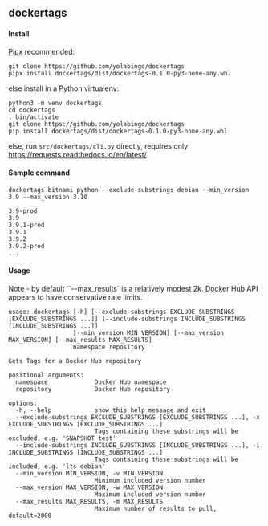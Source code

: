 ## dockertags

#### Install
[Pipx](https://pypa.github.io/pipx/) recommended:
```
git clone https://github.com/yolabingo/dockertags 
pipx install dockertags/dist/dockertags-0.1.0-py3-none-any.whl
```
else install in a Python virtualenv:
```
python3 -m venv dockertags
cd dockertags 
. bin/activate
git clone https://github.com/yolabingo/dockertags 
pip install dockertags/dist/dockertags-0.1.0-py3-none-any.whl
```
else, run `src/dockertags/cli.py` directly, requires only https://requests.readthedocs.io/en/latest/


#### Sample command
`dockertags bitnami python --exclude-substrings debian --min_version 3.9 --max_version 3.10`
```
3.9-prod
3.9
3.9.1-prod
3.9.1
3.9.2
3.9.2-prod
...
```
#### Usage
Note - by default ``--max_results` is a relatively modest 2k. Docker Hub API appears to have conservative rate limits.

```
usage: dockertags [-h] [--exclude-substrings EXCLUDE_SUBSTRINGS [EXCLUDE_SUBSTRINGS ...]] [--include-substrings INCLUDE_SUBSTRINGS [INCLUDE_SUBSTRINGS ...]]
                  [--min_version MIN_VERSION] [--max_version MAX_VERSION] [--max_results MAX_RESULTS]
                  namespace repository

Gets Tags for a Docker Hub repository

positional arguments:
  namespace             Docker Hub namespace
  repository            Docker Hub repository

options:
  -h, --help            show this help message and exit
  --exclude-substrings EXCLUDE_SUBSTRINGS [EXCLUDE_SUBSTRINGS ...], -x EXCLUDE_SUBSTRINGS [EXCLUDE_SUBSTRINGS ...]
                        Tags containing these substrings will be excluded, e.g. 'SNAPSHOT test'
  --include-substrings INCLUDE_SUBSTRINGS [INCLUDE_SUBSTRINGS ...], -i INCLUDE_SUBSTRINGS [INCLUDE_SUBSTRINGS ...]
                        Tags containing these substrings will be included, e.g. 'lts debian'
  --min_version MIN_VERSION, -v MIN_VERSION
                        Minimum included version number
  --max_version MAX_VERSION, -w MAX_VERSION
                        Maximum included version number
  --max_results MAX_RESULTS, -m MAX_RESULTS
                        Maximum number of results to pull, default=2000
```
